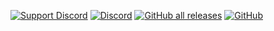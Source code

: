[![Support Discord](https://img.shields.io/discord/839631027958054944?logo=discord&label=support
)](https://discord.gg/55dYrPq5Q3)
[![Discord](https://img.shields.io/discord/294511987684147212?logo=discord)](https://discordapp.com/invite/yFFvF7m)
[![GitHub all releases](https://img.shields.io/github/downloads/juh9870/dbe)](https://github.com/juh9870/dbe/releases)
[![GitHub](https://img.shields.io/github/license/juh9870/dbe)](https://github.com/juh9870/dbe)
